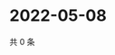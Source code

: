 # 2022-05-08

共 0 条

<!-- BEGIN WEIBO -->
<!-- 最后更新时间 Sun May 08 2022 13:14:45 GMT+0800 (China Standard Time) -->

<!-- END WEIBO -->
